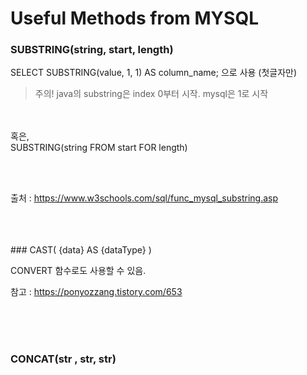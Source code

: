 
# Useful Methods from MYSQL


### SUBSTRING(string, start, length)

SELECT SUBSTRING(value, 1, 1) AS column_name; 으로 사용 (첫글자만)  

> 주의! java의 substring은 index 0부터 시작. mysql은 1로 시작

<br><br>
혹은,<br> 
SUBSTRING(string FROM start FOR length)

<br><br>

출처 : https://www.w3schools.com/sql/func_mysql_substring.asp



<br>
<br>
<br>
### CAST( {data} AS {dataType} )

CONVERT 함수로도 사용할 수 있음.

참고 : https://ponyozzang.tistory.com/653



<br><br><br>

### CONCAT(str , str, str)
